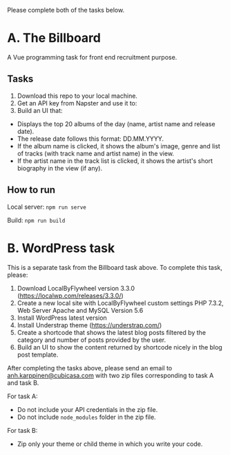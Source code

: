 Please complete both of the tasks below.

# A. The Billboard
A Vue programming task for front end recruitment purpose.

## Tasks
1. Download this repo to your local machine.
2. Get an API key from Napster and use it to:
3. Build an UI that:
+ Displays the top 20 albums of the day (name, artist name and release date).
+ The release date follows this format: DD.MM.YYYY.
+ If the album name is clicked, it shows the album's image, genre and list of tracks (with track name and artist name) in the view.
+ If the artist name in the track list is clicked, it shows the artist's short biography in the view (if any).

## How to run
Local server:
`npm run serve`

Build:
`npm run build`

# B. WordPress task
This is a separate task from the Billboard task above.
To complete this task, please:

1. Download LocalByFlywheel version 3.3.0 (https://localwp.com/releases/3.3.0/)
2. Create a new local site with LocalByFlywheel custom settings PHP 7.3.2, Web Server Apache and MySQL Version 5.6
3. Install WordPress latest version
4. Install Understrap theme (https://understrap.com/)
5. Create a shortcode that shows the latest blog posts filtered by the category and number of posts provided by the user.
6. Build an UI to show the content returned by shortcode nicely in the blog post template.

After completing the tasks above, please send an email to anh.karppinen@cubicasa.com with two zip files corresponding to task A and task B.

For task A:
+ Do not include your API credentials in the zip file.
+ Do not include `node_modules` folder in the zip file.

For task B:
+ Zip only your theme or child theme in which you write your code.
